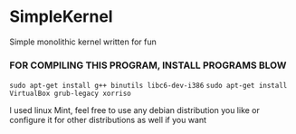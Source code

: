 # SimpleKernel
Simple monolithic kernel written for fun

### FOR COMPILING THIS PROGRAM, INSTALL PROGRAMS BLOW

```sudo apt-get install g++ binutils libc6-dev-i386```
```sudo apt-get install VirtualBox grub-legacy xorriso```

I used linux Mint, feel free to use any debian distribution you like or configure it for other distributions as well if you want
